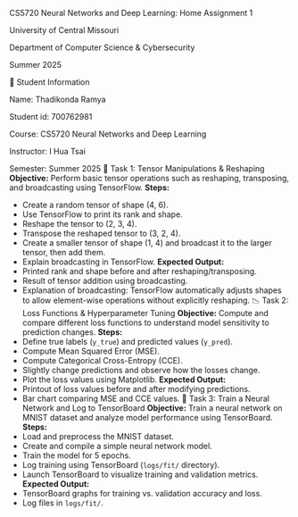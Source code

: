 CS5720 Neural Networks and Deep Learning: Home Assignment 1

University of Central Missouri


Department of Computer Science & Cybersecurity

Summer 2025


👤 Student Information

Name: Thadikonda Ramya

Student id: 700762981


Course: CS5720 Neural Networks and Deep Learning


Instructor: I Hua Tsai 

Semester: Summer 2025
🧠 Task 1: Tensor Manipulations & Reshaping
**Objective:** Perform basic tensor operations such as reshaping, transposing, and broadcasting using TensorFlow.
**Steps:**
- Create a random tensor of shape (4, 6).
- Use TensorFlow to print its rank and shape.
- Reshape the tensor to (2, 3, 4).
- Transpose the reshaped tensor to (3, 2, 4).
- Create a smaller tensor of shape (1, 4) and broadcast it to the larger tensor, then add them.
- Explain broadcasting in TensorFlow.
**Expected Output:**
- Printed rank and shape before and after reshaping/transposing.
- Result of tensor addition using broadcasting.
- Explanation of broadcasting: TensorFlow automatically adjusts shapes to allow element-wise operations without explicitly reshaping.
📉 Task 2: Loss Functions & Hyperparameter Tuning
**Objective:** Compute and compare different loss functions to understand model sensitivity to prediction changes.
**Steps:**
- Define true labels (`y_true`) and predicted values (`y_pred`).
- Compute Mean Squared Error (MSE).
- Compute Categorical Cross-Entropy (CCE).
- Slightly change predictions and observe how the losses change.
- Plot the loss values using Matplotlib.
**Expected Output:**
- Printout of loss values before and after modifying predictions.
- Bar chart comparing MSE and CCE values.
🧮 Task 3: Train a Neural Network and Log to TensorBoard
**Objective:** Train a neural network on MNIST dataset and analyze model performance using TensorBoard.
**Steps:**
- Load and preprocess the MNIST dataset.
- Create and compile a simple neural network model.
- Train the model for 5 epochs.
- Log training using TensorBoard (`logs/fit/` directory).
- Launch TensorBoard to visualize training and validation metrics.
**Expected Output:**
- TensorBoard graphs for training vs. validation accuracy and loss.
- Log files in `logs/fit/`.

